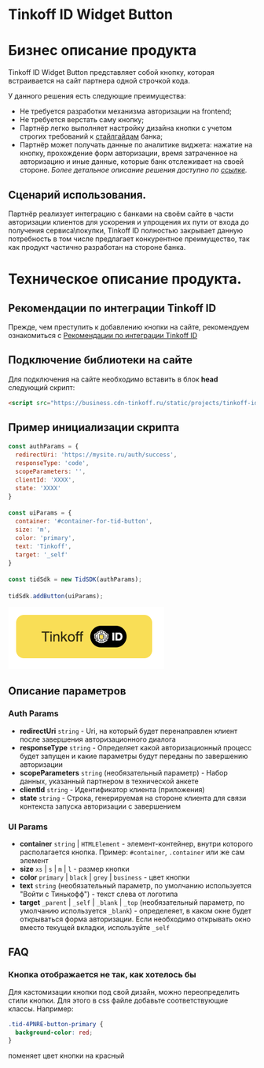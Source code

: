 
# Tinkoff ID Widget Button

# Бизнес описание продукта

Tinkoff ID Widget Button представляет собой кнопку, которая встраивается на сайт партнера одной строчкой кода.

У данного решения есть следующие преимущества:
  - Не требуется разработки механизма авторизации на frontend;
  - Не требуется верстать саму кнопку;
  - Партнёр легко выполняет настройку дизайна кнопки с учетом строгих требований к [стайлгайдам](https://acdn.tinkoff.ru/static/documents/tinkoff-id-button-placement-guidelines.pdf) банка;
  - Партнёр может получать данные по аналитике виджета: нажатие на кнопку, прохождение форм авторизации, время затраченное на авторизацию и иные данные, которые банк отслеживает на своей стороне.
*Более детальное описание решения доступно по [ссылке](https://www.tinkoff.ru/corporate/business-solutions/open-api/tinkoff-id/integration/instruction/).*

## Сценарий использования.
Партнёр реализует интеграцию с банками на своём сайте в части авторизации клиентов для ускорения и упрощения их пути от входа до получения сервиса\покупки, Tinkoff ID полностью закрывает данную потребность в том числе предлагает конкурентное преимущество, так как продукт частично разработан на стороне банка.

# Техническое описание продукта.

## Рекомендации по интеграции Tinkoff ID
Прежде, чем преступить к добавлению кнопки на сайте, рекомендуем ознакомиться с [Рекомендации по интеграции Tinkoff ID](https://www.tinkoff.ru/corporate/business-solutions/open-api/tinkoff-id/integration/instruction/)

## Подключение библиотеки на сайте
Для подключения на сайте необходимо вставить в блок **head** следующий скрипт:
```html
<script src="https://business.cdn-tinkoff.ru/static/projects/tinkoff-id/widget.js"></script>
```

## Пример инициализации скрипта
```javascript
const authParams = {
  redirectUri: 'https://mysite.ru/auth/success',
  responseType: 'code',
  scopeParameters: '',
  clientId: 'XXXX',
  state: 'XXXX'
}

const uiParams = {
  container: '#container-for-tid-button',
  size: 'm',
  color: 'primary',
  text: 'Tinkoff',
  target: '_self'
}

const tidSdk = new TidSDK(authParams);

tidSdk.addButton(uiParams);
```

![Результат](./img/tinkoff_id_button.png)


## Описание параметров
### Auth Params
  - **redirectUri** `string` - Uri, на который будет перенаправлен клиент после завершения авторизационного диалога
  - **responseType** `string` - Определяет какой авторизационный процесс будет запущен и какие параметры будут переданы по завершению авторизации
  - **scopeParameters** `string` (необязательный параметр) - Набор данных, указанный партнером в технической анкете
  - **clientId** `string` - Идентификатор клиента (приложения)
  - **state** `string` - Строка, генерируемая на стороне клиента для связи контекста запуска авторизации с завершением

### UI Params
  - **container** `string` | `HTMLElement` - элемент-контейнер, внутри которого располагается кнопка. Пример: `#container`, `.container` или же сам элемент
  - **size** `xs` | `s` | `m` | `l` - размер кнопки
  - **color** `primary` | `black` | `grey` | `business` - цвет кнопки
  - **text** `string` (необязательный параметр, по умолчанию используется "Войти с Тинькофф") - текст слева от логотипа
  - **target** `_parent` | `_self` | `_blank` | `_top` (необязательный параметр, по умолчанию используется `_blank`) - определеяет, в каком окне будет открываться форма авторизации. Если необходимо открывать окно вместо текущей вкладки, используйте `_self`

## FAQ
### Кнопка отображается не так, как хотелось бы
Для кастомизации кнопки под свой дизайн, можно переопределить стили кнопки. Для этого в css файле добавьте соответствующие классы.
Например:
```css
.tid-4PNRE-button-primary {
  background-color: red;
}
```
поменяет цвет кнопки на красный